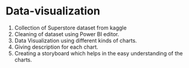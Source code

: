# Data-visualization
1. Collection of Superstore dataset from kaggle 
2. Cleaning of dataset using Power BI editor.
3. Data Visualization using different kinds of charts.
4. Giving description for each chart.
5. Creating a storyboard which helps in the easy understanding of the charts. 
